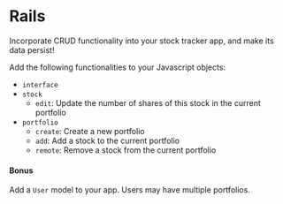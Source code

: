 # Rails

Incorporate CRUD functionality into your stock tracker app, and make its data persist!

Add the following functionalities to your Javascript objects:

- `interface`
- `stock`
  - `edit`: Update the number of shares of this stock in the current portfolio
- `portfolio`
  - `create`: Create a new portfolio
  - `add`: Add a stock to the current portfolio
  - `remote`: Remove a stock from the current portfolio

#### Bonus

Add a `User` model to your app. Users may have multiple portfolios.
